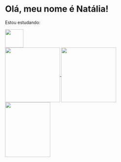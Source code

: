 
<h1> Olá, meu nome é Natália! </h1>



Estou estudando:

<img src="https://cdn.jsdelivr.net/gh/devicons/devicon/icons/python/python-plain-wordmark.svg" width="60" height="60"/>

<div>
  <a href="https://github.com/natidias123">
  <img height="180em"   align="center" src="https://github-readme-stats.vercel.app/api?username=natidias123&show_icons=true&theme=react&include_all_commits=true&count_private=true"/>
  <img height="180em"  align="center" src="https://github-readme-stats.vercel.app/api/top-langs/?username=natidias123&layout=compact&langs_count=7&theme=react" />

  <img align="center" width="148" height="180" src="https://media1.tenor.com/images/68e8337fb4eb7e40645d832c64762a8b/tenor.gif?itemid=19443613">
</div>
